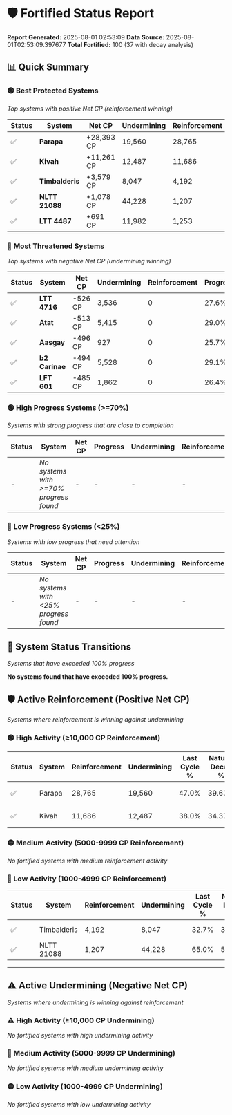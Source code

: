 # 🛡️ Fortified Status Report

**Report Generated:** 2025-08-01 02:53:09
**Data Source:** 2025-08-01T02:53:09.397677
**Total Fortified:** 100 (37 with decay analysis)

## 📊 Quick Summary

### 🟢 **Best Protected Systems**
*Top systems with positive Net CP (reinforcement winning)*

| Status | System | Net CP | Undermining | Reinforcement | Progress |
|--------|--------|--------|-------------|---------------|----------|
| ✅ | **Parapa** | +28,393 CP | 19,560 | 28,765 | 44.0% |
| ✅ | **Kivah** | +11,261 CP | 12,487 | 11,686 | 36.1% |
| ✅ | **Timbalderis** | +3,579 CP | 8,047 | 4,192 | 31.5% |
| ✅ | **NLTT 21088** | +1,078 CP | 44,228 | 1,207 | 58.2% |
| ✅ | **LTT 4487** | +691 CP | 11,982 | 1,253 | 34.0% |

### 🔴 **Most Threatened Systems**
*Top systems with negative Net CP (undermining winning)*

| Status | System | Net CP | Undermining | Reinforcement | Progress |
|--------|--------|--------|-------------|---------------|----------|
| ✅ | **LTT 4716** | -526 CP | 3,536 | 0 | 27.6% |
| ✅ | **Atat** | -513 CP | 5,415 | 0 | 29.0% |
| ✅ | **Aasgay** | -496 CP | 927 | 0 | 25.7% |
| ✅ | **b2 Carinae** | -494 CP | 5,528 | 0 | 29.1% |
| ✅ | **LFT 601** | -485 CP | 1,862 | 0 | 26.4% |

### 🟢 **High Progress Systems (>=70%)**
*Systems with strong progress that are close to completion*

| Status | System | Net CP | Progress | Undermining | Reinforcement |
|--------|--------|--------|----------|-------------|---------------|
| - | *No systems with >=70% progress found* | - | - | - | - |

### 🔴 **Low Progress Systems (<25%)**
*Systems with low progress that need attention*

| Status | System | Net CP | Progress | Undermining | Reinforcement |
|--------|--------|--------|----------|-------------|---------------|
| - | *No systems with <25% progress found* | - | - | - | - |
## 🔄 System Status Transitions
*Systems that have exceeded 100% progress*

**No systems found that have exceeded 100% progress.**

## 🛡️ Active Reinforcement (Positive Net CP)
*Systems where reinforcement is winning against undermining*

### 🟢 High Activity (≥10,000 CP Reinforcement)

| Status | System | Reinforcement | Undermining | Last Cycle % | Natural Decay % | Current Progress % | Current CP | Net CP | Activity |
|--------|--------|---------------|-------------|--------------|-----------------|-------------------|------------|--------|----------|
| ✅ | Parapa | 28,765 | 19,560 | 47.0% | 39.63% | 44.0% | 286,000 | +28,393 | 🟢 High Reinforcement |
| ✅ | Kivah | 11,686 | 12,487 | 38.0% | 34.37% | 36.1% | 234,650 | +11,261 | 🟢 High Reinforcement |

### 🟡 Medium Activity (5000-9999 CP Reinforcement)

*No fortified systems with medium reinforcement activity*

### 🔴 Low Activity (1000-4999 CP Reinforcement)

| Status | System | Reinforcement | Undermining | Last Cycle % | Natural Decay % | Current Progress % | Current CP | Net CP | Activity |
|--------|--------|---------------|-------------|--------------|-----------------|-------------------|------------|--------|----------|
| ✅ | Timbalderis | 4,192 | 8,047 | 32.7% | 30.95% | 31.5% | 204,750 | +3,579 | 🔵 Low Reinforcement |
| ✅ | NLTT 21088 | 1,207 | 44,228 | 65.0% | 58.03% | 58.2% | 378,300 | +1,078 | 🔵 Low Reinforcement |


---

## ⚠️ Active Undermining (Negative Net CP)
*Systems where undermining is winning against reinforcement*

### ⚠️ High Activity (≥10,000 CP Undermining)

*No fortified systems with high undermining activity*

### 🔶 Medium Activity (5000-9999 CP Undermining)

*No fortified systems with medium undermining activity*

### 🟡 Low Activity (1000-4999 CP Undermining)

*No fortified systems with low undermining activity*
